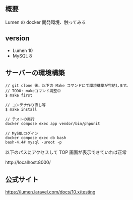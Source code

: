 ## 概要

Lumen の docker 開発環境、触ってみる

## version

- Lumen 10
- MySQL 8

## サーバーの環境構築

```
// git clone 後、以下の Make コマンドにて環境構築が完結します。
// TODO: makeコマンド調整中
$ make first

// コンテナ作り直し等
$ make install

// テストの実行
docker compose exec app vendor/bin/phpunit

// MySQLログイン
docker compose exec db bash
bash-4.4# mysql -uroot -p
```

以下のパスにアクセスして TOP 画面が表示できていれば正常

http://localhost:8000/

## 公式サイト

https://lumen.laravel.com/docs/10.x/testing
